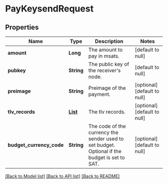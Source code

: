 # PayKeysendRequest
## Properties

| Name | Type | Description | Notes |
|------------ | ------------- | ------------- | -------------|
| **amount** | **Long** | The amount to pay in msats. | [default to null] |
| **pubkey** | **String** | The public key of the receiver&#39;s node. | [default to null] |
| **preimage** | **String** | Preimage of the payment. | [optional] [default to null] |
| **tlv\_records** | [**List**](PayKeysendRequest_tlv_records_inner.md) | The tlv records. | [optional] [default to null] |
| **budget\_currency\_code** | **String** | The code of the currency the sender used to set budget.  Optional if the budget is set to SAT. | [optional] [default to null] |

[[Back to Model list]](../README.md#documentation-for-models) [[Back to API list]](../README.md#documentation-for-api-endpoints) [[Back to README]](../README.md)

